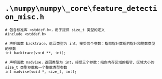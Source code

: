 # `.\numpy\numpy\_core\feature_detection_misc.h`

```
# 包含标准库 <stddef.h>，用于提供 size_t 类型的定义
#include <stddef.h>

# 声明函数 backtrace，返回类型为 int，接受两个参数：指向指针数组的指针和整数类型的参数
int backtrace(void **, int);

# 声明函数 madvise，返回类型为 int，接受三个参数：指向内存区域的指针、区域大小的 size_t 类型参数和一个整数类型参数
int madvise(void *, size_t, int);
```
